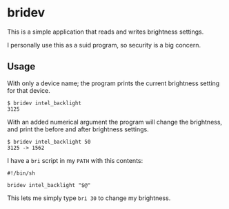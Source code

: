 # bridev

This is a simple application that reads and writes brightness settings.

I personally use this as a suid program, so security is a big concern.

## Usage

With only a device name; the program prints the current brightness setting for that device.

```
$ bridev intel_backlight
3125
```

With an added numerical argument the program will change the brightness, and print the before and after brightness settings.

```
$ bridev intel_backlight 50
3125 -> 1562
```

I have a `bri` script in my `PATH` with this contents:

```
#!/bin/sh

bridev intel_backlight "$@"
```

This lets me simply type `bri 30` to change my brightness.

